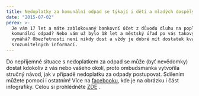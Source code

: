 ```yaml
---
title: Nedoplatky za komunální odpad se týkají i dětí a mladých dospělých
date: "2015-07-02"
perex: >-
  Je vám 17 let a máte zablokovaný bankovní účet z důvodu dluhu na poplatku za
  komunální odpad? Nebo vám už bylo 18 let a městský úřad po vás takovýto dluh
  vymáhá? Obezřetnosti není nikdy dost a vždy je dobré mít dostatek kvalitních a
  srozumitelných informací.
---
```


<p>Do nepříjemné situace s nedoplatkem za odpad se může (byť nevědomky) dostat kdokoliv z vás nebo vašeho okolí, proto ombudsmanka vytvořila stručný návod, jak v případě nedoplatku za odpady postupovat. Sdílením můžete pomoci i ostatním! Více na <a href="https://www.facebook.com/verejny.ochrance.prav/photos/a.523677494346598.1073741829.520555461325468/853083111406033/?type=1&amp;theater" target="_blank">facebooku</a>, kde je na obrázku i část infografiky. Celou si prohlédněte <a title="Otevření do nového okna" href="http://www.ochrance.cz/index.php?id=102509" target="_blank">ZDE</a> <img alt="" src="typo3/ext/od_linkdesc/icons/external.gif" class="od_linkdesc_icon_external" />.</p>
